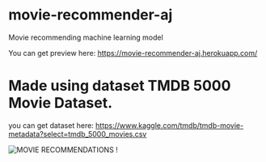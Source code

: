 # movie-recommender-aj
Movie recommending machine learning model

You can get preview here: https://movie-recommender-aj.herokuapp.com/

# Made using dataset TMDB 5000 Movie Dataset.
you can get dataset here: https://www.kaggle.com/tmdb/tmdb-movie-metadata?select=tmdb_5000_movies.csv

![MOVIE RECOMMENDATIONS !](https://www.google.com/url?sa=i&url=https%3A%2F%2Fwww.kaggle.com%2Ftmdb%2Ftmdb-movie-metadata&psig=AOvVaw2a7bDYYvlyqo-af1MJb9hu&ust=1641899367226000&source=images&cd=vfe&ved=0CAsQjRxqFwoTCKiUvPaFp_UCFQAAAAAdAAAAABAD)
